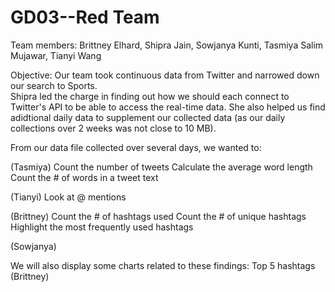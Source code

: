 # GD03--Red Team
Team members:  Brittney Elhard, Shipra Jain, Sowjanya Kunti, Tasmiya Salim Mujawar, Tianyi Wang

Objective:  Our team took continuous data from Twitter and narrowed down our search to Sports.  
Shipra led the charge in finding out how we should each connect to Twitter's API to be able to access the real-time data.  She also helped us find adidtional daily data to supplement our collected data (as our daily collections over 2 weeks was not close to 10 MB). 

From our data file collected over several days, we wanted to:

(Tasmiya)
Count the number of tweets
Calculate the average word length
Count the # of words in a tweet text

(Tianyi)
Look at @ mentions

(Brittney)
Count the # of hashtags used
Count the # of unique hashtags
Highlight the most frequently used hashtags

(Sowjanya)


We will also display some charts related to these findings:
Top 5 hashtags (Brittney)

